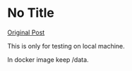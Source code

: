 # No Title

[Original Post](https://discourse.onlinedegree.iitm.ac.in/t/164277/386)

<p>This is only for testing on local machine.</p>
<p>In docker image keep /data.</p>